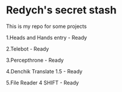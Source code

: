 # Redych's secret stash
This is my repo for some projects

1.Heads and Hands entry - Ready

2.Telebot - Ready

3.Percepthrone - Ready

4.Denchik Translate 1.5 - Ready

5.File Reader 4 SHIFT - Ready

